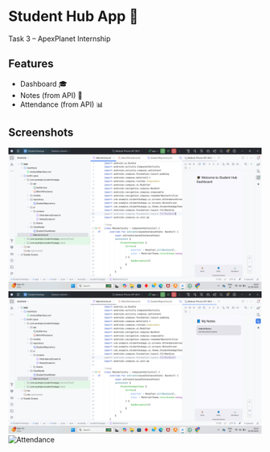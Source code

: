 # Student Hub App 📱

Task 3 – ApexPlanet Internship

## Features
- Dashboard 🎓
- Notes (from API) 📘
- Attendance (from API) 📊

## Screenshots
![Dashboard](https://github.com/Juluru-Madhuri/ApexPlanet_Task3/blob/main/dashboard_task3.png)
![Notes](https://github.com/Juluru-Madhuri/ApexPlanet_Task3/blob/main/notes_task3.png)
![Attendance](screenshots/attendance.png)
